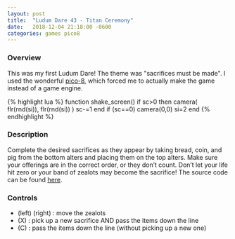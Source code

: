 ```yaml
---
layout: post
title:  "Ludum Dare 43 - Titan Ceremony"
date:   2018-12-04 21:18:00 -0600
categories: games pico8
---
```

### Overview
This was my first Ludum Dare! The theme was "sacrifices must be made". I used the wonderful [pico-8][pico8-site], which forced me to actually make the game instead of a game engine.

{% highlight lua %}
function shake_screen()
 if sc>0 then
  camera(
   flr(rnd(si)),
   flr(rnd(si))
  )
  sc-=1
 end
 if (sc==0) camera(0,0) si=2
end
{% endhighlight %}

### Description
Complete the desired sacrifices as they appear by taking bread, coin, and pig from the bottom alters and placing them on the top alters. Make sure your offerings are in the correct order, or they don’t count. Don’t let your life hit zero or your band of zealots may become the sacrifice! The source code can be found [here][source-code].

### Controls
- (left) (right) : move the zealots
- (X) : pick up a new sacrifice AND pass the items down the line
- (C) : pass the items down the line (without picking up a new one)


[pico8-site]: https://www.lexaloffle.com/pico-8.php
[source-code]: https://gist.github.com/AlecTroemel/0d6fa45cf6436116baeae4139115112e
